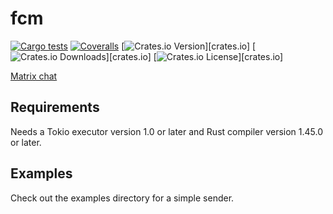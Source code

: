 # fcm
[![Cargo tests](https://github.com/panicbit/fcm-rust/actions/workflows/test.yml/badge.svg)](https://github.com/panicbit/fcm-rust/actions/workflows/test.yml)
[![Coveralls](https://img.shields.io/coveralls/panicbit/fcm-rust.svg?style=flat-square)][coveralls]
[![Crates.io Version](https://img.shields.io/crates/v/fcm.svg?style=flat-square)][crates.io]
[![Crates.io Downloads](https://img.shields.io/crates/dv/fcm.svg?style=flat-square)][crates.io]
[![Crates.io License](https://img.shields.io/crates/l/fcm.svg?style=flat-square)][crates.io]

[travis]: https://travis-ci.org/panicbit/fcm-rust
[coveralls]: https://coveralls.io/github/panicbit/fcm-rust

[Matrix chat](https://matrix.to/#/!lcXPcLYqIXRyoxzJmp:nauk.io?via=nauk.io)

## Requirements

Needs a Tokio executor version 1.0 or later and Rust compiler version 1.45.0 or later.

## Examples

Check out the examples directory for a simple sender.
